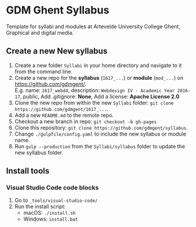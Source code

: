 GDM Ghent Syllabus
==================

Template for syllabi and modules at Artevelde University College Ghent, Graphical and digital media.

Create a new New syllabus
-------------------------

 1. Create a new folder `Syllabi` in your home directory and navigate to it from the command line.
 1. Create a new repo for the **syllabus** (`1617_...`) or **module** (`mod_...`) on <https://github.com/gdmgent/>.  
    E.g. name: `1617_webd4`, description: `Webdesign IV - Academic Year 2016-17`, public, Add .gitignore: **None**, Add a license: **Apache License 2.0**
 1. Clone the new repo from within the new `Syllabi` folder: `git clone https://github.com/gdmgent/1617_...`.
 1. Add a new `README.md` to the remote repo.
 1. Checkout a new branch in repo: `git checkout -b gh-pages`
 1. Clone this repository: `git clone https://github.com/gdmgent/syllabus`.
 1. Change `./gulpfile/config.yaml` to include the new syllabus or module name.
 1. Run `gulp --production` from the `Syllabi/syllabus` folder to update the new syllabus folder.

Install tools
-------------

### Visual Studio Code code blocks

 1. Go to `_tools/visual-studio-code/`
 1. Run the install script:
    - macOS: `./install.sh`
    - Windows: `install.bat`